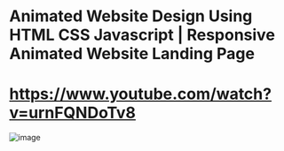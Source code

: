 # Animated Website Design Using HTML CSS Javascript | Responsive Animated Website Landing Page

# https://www.youtube.com/watch?v=urnFQNDoTv8

![image](https://raw.githubusercontent.com/Rahulfordev/img-file/main/animated%20website%20design.png)

